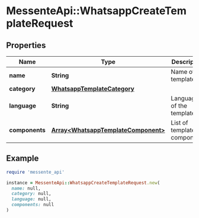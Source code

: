 # MessenteApi::WhatsappCreateTemplateRequest

## Properties

| Name | Type | Description | Notes |
| ---- | ---- | ----------- | ----- |
| **name** | **String** | Name of the template |  |
| **category** | [**WhatsappTemplateCategory**](WhatsappTemplateCategory.md) |  |  |
| **language** | **String** | Language of the template |  |
| **components** | [**Array&lt;WhatsappTemplateComponent&gt;**](WhatsappTemplateComponent.md) | List of template components |  |

## Example

```ruby
require 'messente_api'

instance = MessenteApi::WhatsappCreateTemplateRequest.new(
  name: null,
  category: null,
  language: null,
  components: null
)
```

